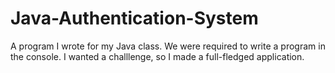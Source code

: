 # Java-Authentication-System
A program I wrote for my Java class. We were required to write a program in the console. I wanted a challlenge, so I made a full-fledged application.
